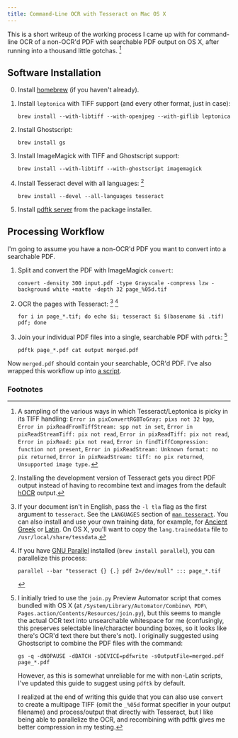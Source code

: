 ```yaml
---
title: Command-Line OCR with Tesseract on Mac OS X
---
```


This is a short writeup of the working process I came up with for command-line OCR of a non-OCR'd PDF with searchable PDF output on OS X, after running into a thousand little gotchas. [^gotchas]

Software Installation
---------------------

  0. Install [homebrew](http://brew.sh/) (if you haven't already).
  1. Install `leptonica` with TIFF support (and every other format, just in case):

         brew install --with-libtiff --with-openjpeg --with-giflib leptonica

  2. Install Ghostscript:

         brew install gs

  3. Install ImageMagick with TIFF and Ghostscript support:

         brew install --with-libtiff --with-ghostscript imagemagick

  4. Install Tesseract devel with all languages: [^devel]

         brew install --devel --all-languages tesseract

  5. Install [pdftk server](https://www.pdflabs.com/tools/pdftk-server/) from the package installer.

Processing Workflow
-------------------

I'm going to assume you have a non-OCR'd PDF you want to convert into a searchable PDF.

  1. Split and convert the PDF with ImageMagick `convert`:

         convert -density 300 input.pdf -type Grayscale -compress lzw -background white +matte -depth 32 page_%05d.tif

  2. OCR the pages with Tesseract: [^lang] [^parallel]

         for i in page_*.tif; do echo $i; tesseract $i $(basename $i .tif) pdf; done

  3. Join your individual PDF files into a single, searchable PDF with `pdftk`: [^merging]

         pdftk page_*.pdf cat output merged.pdf

Now `merged.pdf` should contain your searchable, OCR'd PDF. I've also wrapped this workflow up into [a script](https://gist.github.com/ryanfb/f792ce839c8f26e972cf).

### Footnotes

[^gotchas]: A sampling of the various ways in which Tesseract/Leptonica is picky in its TIFF handling: `Error in pixConvertRGBToGray: pixs not 32 bpp`, `Error in pixReadFromTiffStream: spp not in set`, `Error in pixReadStreamTiff: pix not read`, `Error in pixReadTiff: pix not read`, `Error in pixRead: pix not read`, `Error in findTiffCompression: function not present`, `Error in pixReadStream: Unknown format: no pix returned`, `Error in pixReadStream: tiff: no pix returned`, `Unsupported image type.`
[^lang]: If your document isn't in English, pass the `-l tla` flag as the first argument to `tesseract`. See the `LANGUAGES` section of [`man tesseract`](https://tesseract-ocr.googlecode.com/svn/trunk/doc/tesseract.1.html). You can also install and use your own training data, for example, for [Ancient Greek](http://ancientgreekocr.org/) or [Latin](https://ryanfb.github.io/latinocr/). On OS X, you'll want to copy the `lang.traineddata` file to `/usr/local/share/tessdata`.
[^merging]:
    I initially tried to use the `join.py` Preview Automator script that comes bundled with OS X (at `/System/Library/Automator/Combine\ PDF\ Pages.action/Contents/Resources/join.py`), but this seems to mangle the actual OCR text into unsearchable whitespace for me (confusingly, this preserves selectable line/character bounding boxes, so it looks like there's OCR'd text there but there's not). I originally suggested using Ghostscript to combine the PDF files with the command:

        gs -q -dNOPAUSE -dBATCH -sDEVICE=pdfwrite -sOutputFile=merged.pdf page_*.pdf

    However, as this is somewhat unreliable for me with non-Latin scripts, I've updated this guide to suggest using `pdftk` by default.

    I realized at the end of writing this guide that you can also use `convert` to create a multipage TIFF (omit the `_%05d` format specifier in your output filename) and process/output that directly with Tesseract, but I like being able to parallelize the OCR,[^parallel] and recombining with pdftk gives me better compression in my testing.

[^devel]: Installing the development version of Tesseract gets you direct PDF output instead of having to recombine text and images from the default [hOCR](http://en.wikipedia.org/wiki/HOCR) output.
[^parallel]:
    If you have [GNU Parallel](http://www.gnu.org/software/parallel/) installed (`brew install parallel`), you can parallelize this process:

        parallel --bar "tesseract {} {.} pdf 2>/dev/null" ::: page_*.tif
